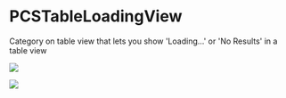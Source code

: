PCSTableLoadingView
===================

Category on table view that lets you show 'Loading...' or 'No Results' in a table view

![](https://raw.github.com/pchensoftware/PCSTableLoadingView/master/Docs/Loading%20Screenshot.png)

![](https://raw.github.com/pchensoftware/PCSTableLoadingView/master/Docs/No%20Results%20Screenshot.png)
